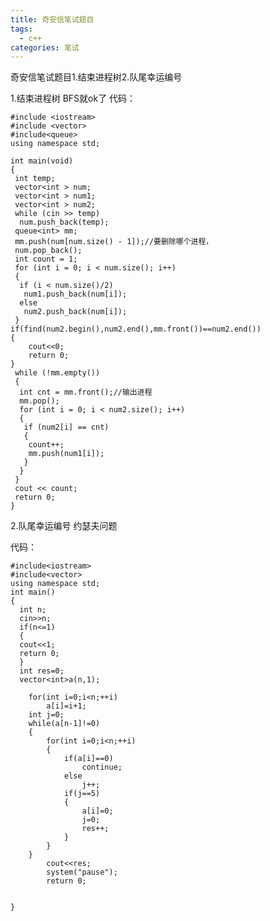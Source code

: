 ```yaml
---
title: 奇安信笔试题目
tags:
  - c++ 
categories: 笔试 
---
```


奇安信笔试题目1.结束进程树2.队尾幸运编号

<!-- more -->
1.结束进程树
BFS就ok了
代码：

	#include <iostream>
	#include <vector>
	#include<queue>
	using namespace std;
	 
	int main(void)
	{
	 int temp;
	 vector<int > num;
	 vector<int > num1;
	 vector<int > num2;
	 while (cin >> temp)
	  num.push_back(temp);
	 queue<int> mm;
	 mm.push(num[num.size() - 1]);//要删除哪个进程，
	 num.pop_back();
	 int count = 1;
	 for (int i = 0; i < num.size(); i++)
	 {
	  if (i < num.size()/2)
	   num1.push_back(num[i]);
	  else
	   num2.push_back(num[i]);
	 }
	if(find(num2.begin(),num2.end(),mm.front())==num2.end())
	{
	    cout<<0;
	    return 0;
	}
	 while (!mm.empty())
	 {
	  int cnt = mm.front();//输出进程
	  mm.pop();
	  for (int i = 0; i < num2.size(); i++)
	  {
	   if (num2[i] == cnt)
	   {
	    count++;
	    mm.push(num1[i]);
	   }
	  }
	 }
	 cout << count;
	 return 0;
	}

2.队尾幸运编号
约瑟夫问题


代码：

	#include<iostream>
	#include<vector>
	using namespace std;
	int main()
	{
	  int n;
	  cin>>n;
	  if(n<=1)
	  {
	  cout<<1;
	  return 0;
	  }
	  int res=0;
	  vector<int>a(n,1);
	 
		for(int i=0;i<n;++i)
			a[i]=i+1;
		int j=0;
		while(a[n-1]!=0)
		{
			for(int i=0;i<n;++i)
			{
				if(a[i]==0)
					continue;
				else
					j++;
				if(j==5)
				{
					a[i]=0;
					j=0;
					res++;
				}
			}
		}
			cout<<res;
			system("pause");
			return 0;
	 
	  
	}

